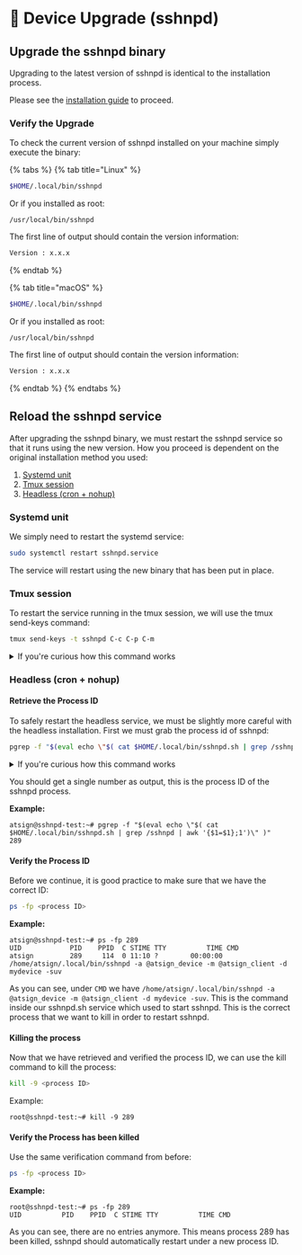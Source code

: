 # 💽 Device Upgrade (sshnpd)

## Upgrade the sshnpd binary

Upgrading to the latest version of sshnpd is identical to the installation process.

Please see the [installation guide](device-upgrade-sshnpd.md#upgrade-the-sshnpd-binary) to proceed.

### Verify the Upgrade

To check the current version of sshnpd installed on your machine simply execute the binary:

{% tabs %}
{% tab title="Linux" %}
```sh
$HOME/.local/bin/sshnpd
```

Or if you installed as root:

```
/usr/local/bin/sshnpd
```

The first line of output should contain the version information:

```sh
Version : x.x.x
```
{% endtab %}

{% tab title="macOS" %}
```sh
$HOME/.local/bin/sshnpd
```

Or if you installed as root:

```
/usr/local/bin/sshnpd
```

The first line of output should contain the version information:

```sh
Version : x.x.x
```
{% endtab %}
{% endtabs %}

## Reload the sshnpd service

After upgrading the sshnpd binary, we must restart the sshnpd service so that it runs using the new version. How you proceed is dependent on the original installation method you used:

1. [Systemd unit](device-upgrade-sshnpd.md#systemd-unit)
2. [Tmux session](device-upgrade-sshnpd.md#tmux-session)
3. [Headless (cron + nohup)](device-upgrade-sshnpd.md#headless-cron--nohup)

### Systemd unit

We simply need to restart the systemd service:

```bash
sudo systemctl restart sshnpd.service
```

The service will restart using the new binary that has been put in place.

### Tmux session

To restart the service running in the tmux session, we will use the tmux send-keys command:

```bash
tmux send-keys -t sshnpd C-c C-p C-m
```

<details>

<summary>If you're curious how this command works</summary>

```bash
tmux send-keys -t sshnpd
```

Tells tmux that we want to send some key inputs to it.

```
C-c
```

Sends the key bind Ctrl + c to the tmux session. Ctrl + c terminates the current program execution.

```
C-p
```

Sends the key bind Ctrl + p to the tmux session. Ctrl + p recalls the previous command.

```
C-m
```

Sends the key bind C + m to the tmux session. Ctrl + m sends a return, telling tmux to run the command.

</details>

### Headless (cron + nohup)

#### Retrieve the Process ID

To safely restart the headless service, we must be slightly more careful with the headless installation. First we must grab the process id of sshnpd:

```bash
pgrep -f "$(eval echo \"$( cat $HOME/.local/bin/sshnpd.sh | grep /sshnpd | awk '{$1=$1};1')\" )"
```

<details>

<summary>If you're curious how this command works</summary>

```bash
cat $HOME/.local/bin/sshnpd.sh | grep /sshnpd | awk '{$1=$1};1'
```

Print out the contents of the sshnpd.sh service file, then extract the line where we execute the sshnpd program.

```bash
eval echo \"$(...)\"
```

Resolve any variables in place for the output of the previous expression.

```bash
pgrep -f "$(...)"
```

Find the process id of the program which was started using the command matching the output of the previous expression.

</details>

You should get a single number as output, this is the process ID of the sshnpd process.&#x20;

**Example:**

```
atsign@sshnpd-test:~# pgrep -f "$(eval echo \"$( cat $HOME/.local/bin/sshnpd.sh | grep /sshnpd | awk '{$1=$1};1')\" )"
289
```

#### Verify the Process ID

Before we continue, it is good practice to make sure that we have the correct ID:

```bash
ps -fp <process ID>
```

**Example:**

```
atsign@sshnpd-test:~# ps -fp 289
UID            PID    PPID  C STIME TTY          TIME CMD
atsign         289     114  0 11:10 ?        00:00:00 /home/atsign/.local/bin/sshnpd -a @atsign_device -m @atsign_client -d mydevice -suv
```

As you can see, under `CMD` we have `/home/atsign/.local/bin/sshnpd -a @atsign_device -m @atsign_client -d mydevice -suv`. This is the command inside our sshnpd.sh service which used to start sshnpd. This is the correct process that we want to kill in order to restart sshnpd.

#### Killing the process

Now that we have retrieved and verified the process ID, we can use the kill command to kill the process:

```bash
kill -9 <process ID>
```

Example:

```
root@sshnpd-test:~# kill -9 289
```

#### Verify the Process has been killed

Use the same verification command from before:

```bash
ps -fp <process ID>
```

**Example:**

```
root@sshnpd-test:~# ps -fp 289
UID          PID    PPID  C STIME TTY          TIME CMD
```

As you can see, there are no entries anymore. This means process 289 has been killed, sshnpd should automatically restart under a new process ID.

